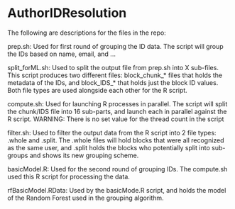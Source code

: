 # AuthorIDResolution
The following are descriptions for the files in the repo:

prep.sh:
Used for first round of grouping the ID data. The script will group the IDs based on name, email, and ...

split_forML.sh:
Used to split the output file from prep.sh into X sub-files. This script produces two different files: block_chunk_* files that holds the metadata of the IDs, and block_IDS_* that holds just the block ID values. Both file types are used alongside each other for the R script. 

compute.sh:
Used for launching R processes in parallel. The script will split the chunk/IDS file into 16 sub-parts, and launch each in parallel against the R script. WARNING: There is no set value for the thread count in the script

filter.sh:
Used to filter the output data from the R script into 2 file types: .whole and .split. The .whole files will hold blocks that were all recognized as the same user, and .split holds the blocks who potentially split into sub-groups and shows its new grouping scheme.

basicModel.R:
Used for the second round of grouping IDs. The compute.sh used this R script for processing the data. 

rfBasicModel.RData:
Used by the basicMode.R script, and holds the model of the Random Forest used in the grouping algorithm. 
